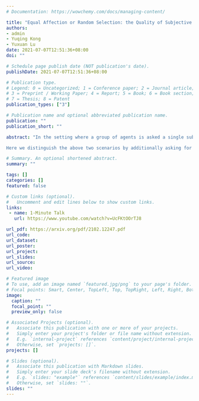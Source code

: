 ```yaml
---
# Documentation: https://wowchemy.com/docs/managing-content/

title: "Equal Affection or Random Selection: the Quality of Subjective Feedback from a Group Perspective"
authors:
- admin
- Yuqing Kong
- Yuxuan Lu
date: 2021-07-07T12:51:36+08:00
doi: ""

# Schedule page publish date (NOT publication's date).
publishDate: 2021-07-07T12:51:36+08:00

# Publication type.
# Legend: 0 = Uncategorized; 1 = Conference paper; 2 = Journal article;
# 3 = Preprint / Working Paper; 4 = Report; 5 = Book; 6 = Book section;
# 7 = Thesis; 8 = Patent
publication_types: ["3"]

# Publication name and optional abbreviated publication name.
publication: ""
publication_short: ""

abstract: "In the setting where a group of agents is asked a single subjective multi-choice question (e.g. which one do you prefer? cat or dog?), we are interested in evaluating the quality of the collected feedback. However, the collected statistics are not sufficient to reflect how informative the feedback is since fully informative feedback (equal affection of the choices) and fully uninformative feedback (random selection) have the same uniform statistics.

Here we distinguish the above two scenarios by additionally asking for respondents' predictions about others' choices. We assume that informative respondents' predictions strongly depend on their own choices while uninformative respondents' do not. With this assumption, we propose a new definition for uninformative feedback and correspondingly design a family of evaluation metrics, called f-variety, for group-level feedback which can 1) distinguish informative feedback and uninformative feedback (separation) even if their statistics are both uniform and 2) decrease as the ratio of uninformative respondents increases (monotonicity). We validate our approach both theoretically and numerically. Moreover, we conduct two real-world case studies about 1) comparisons about athletes and 2) comparisons about stand-up comedians to show the superiority of our approach."

# Summary. An optional shortened abstract.
summary: ""

tags: []
categories: []
featured: false

# Custom links (optional).
#   Uncomment and edit lines below to show custom links.
links:
 - name: 1-Minute Talk
   url: https://www.youtube.com/watch?v=UcFKtOOrTJ8

url_pdf: https://arxiv.org/pdf/2102.12247.pdf
url_code:
url_dataset:
url_poster:
url_project:
url_slides:
url_source:
url_video: 

# Featured image
# To use, add an image named `featured.jpg/png` to your page's folder. 
# Focal points: Smart, Center, TopLeft, Top, TopRight, Left, Right, BottomLeft, Bottom, BottomRight.
image:
  caption: ""
  focal_point: ""
  preview_only: false

# Associated Projects (optional).
#   Associate this publication with one or more of your projects.
#   Simply enter your project's folder or file name without extension.
#   E.g. `internal-project` references `content/project/internal-project/index.md`.
#   Otherwise, set `projects: []`.
projects: []

# Slides (optional).
#   Associate this publication with Markdown slides.
#   Simply enter your slide deck's filename without extension.
#   E.g. `slides: "example"` references `content/slides/example/index.md`.
#   Otherwise, set `slides: ""`.
slides: ""
---
```

